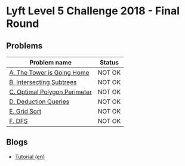 # Lyft Level 5 Challenge 2018 - Final Round

## Problems

|Problem name|Status|
|------------|---------|
| [A. The Tower is Going Home](problems/A._The_Tower_is_Going_Home.md)|NOT OK|
| [B. Intersecting Subtrees](problems/B._Intersecting_Subtrees.md)|NOT OK|
| [C. Optimal Polygon Perimeter](problems/C._Optimal_Polygon_Perimeter.md)|NOT OK|
| [D. Deduction Queries](problems/D._Deduction_Queries.md)|NOT OK|
| [E. Grid Sort](problems/E._Grid_Sort.md)|NOT OK|
| [F. DFS](problems/F._DFS.md)|NOT OK|
## Blogs

- [Tutorial (en)](blogs/Tutorial_(en).md)
